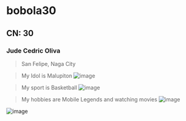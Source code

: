 # bobola30
## CN: 30
### Jude Cedric Oliva 
> San Felipe, Naga City

>My Idol is Malupiton
![image](https://github.com/user-attachments/assets/7d6b4c5f-378b-4844-8cd7-0dd7caf80d03)

>My sport is Basketball
![image](https://github.com/user-attachments/assets/32061159-263e-47cf-8494-61f764d9ff31)

>My hobbies are Mobile Legends and watching movies
![image](https://github.com/user-attachments/assets/81e57977-a5af-4303-be17-2bb0f659eacc)

![image](https://github.com/user-attachments/assets/c099bdcf-755a-4068-91f1-d9cda37ec806)
